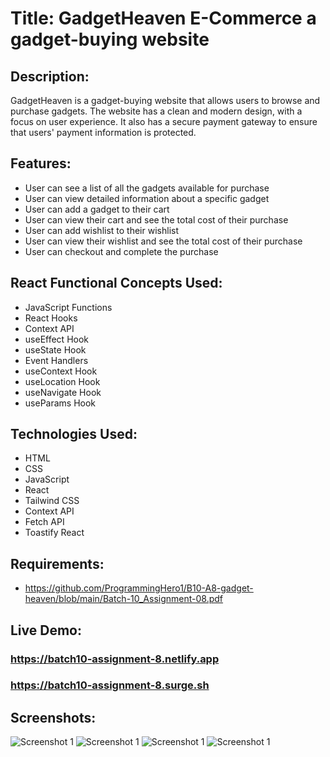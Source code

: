 # Title: GadgetHeaven E-Commerce a gadget-buying website

## Description:

GadgetHeaven is a gadget-buying website that allows users to browse and purchase gadgets. The website has a clean and modern design, with a focus on user experience. It also has a secure payment gateway to ensure that users' payment information is protected.

## Features:

- User can see a list of all the gadgets available for purchase
- User can view detailed information about a specific gadget
- User can add a gadget to their cart
- User can view their cart and see the total cost of their purchase
- User can add wishlist to their wishlist
- User can view their wishlist and see the total cost of their purchase
- User can checkout and complete the purchase

## React Functional Concepts Used:

- JavaScript Functions
- React Hooks
- Context API
- useEffect Hook
- useState Hook
- Event Handlers
- useContext Hook
- useLocation Hook
- useNavigate Hook
- useParams Hook

## Technologies Used:

- HTML
- CSS
- JavaScript
- React
- Tailwind CSS
- Context API
- Fetch API
- Toastify React

## Requirements:

- https://github.com/ProgrammingHero1/B10-A8-gadget-heaven/blob/main/Batch-10_Assignment-08.pdf

## Live Demo:

### https://batch10-assignment-8.netlify.app

### https://batch10-assignment-8.surge.sh

## Screenshots:

![Screenshot 1](./public/assets/Screenshot-1.jpeg)
![Screenshot 1](./public/assets/Screenshot.jpeg)
![Screenshot 1](./public/assets/Screenshot-2.jpeg)
![Screenshot 1](./public/assets/Screenshot-3.jpeg)
